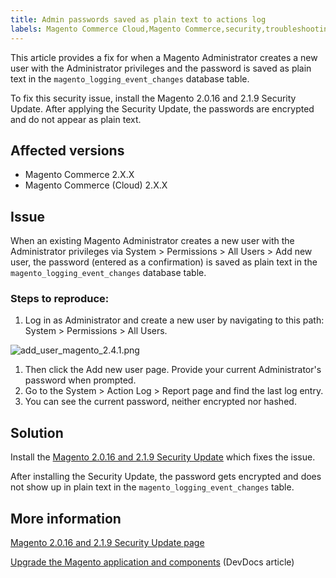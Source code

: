 ```yaml
---
title: Admin passwords saved as plain text to actions log 
labels: Magento Commerce Cloud,Magento Commerce,security,troubleshooting,admin password
---
```


This article provides a fix for when a Magento Administrator creates a new user with the Administrator privileges and the password is saved as plain text in the `` magento_logging_event_changes `` database table.

To fix this security issue, install the Magento 2.0.16 and 2.1.9 Security Update. After applying the Security Update, the passwords are encrypted and do not appear as plain text.

## Affected versions

* Magento Commerce 2.X.X
* Magento Commerce (Cloud) 2.X.X

## Issue

When an existing Magento Administrator creates a new user with the Administrator privileges via System > Permissions > All Users > Add new user, the password (entered as a confirmation) is saved as plain text in the `` magento_logging_event_changes `` database table.

### Steps to reproduce:

1. Log in as Administrator and create a new user by navigating to this path: System > Permissions > All Users.  
  
![add_user_magento_2.4.1.png](https://support.magento.com/hc/article_attachments/360086186492/add_user_magento_2.4.1.png)  
1. Then click the Add new user page. Provide your current Administrator's password when prompted.  
1. Go to the System > Action Log > Report page and find the last log entry.  
1. You can see the current password, neither encrypted nor hashed.

## Solution

Install the [Magento 2.0.16 and 2.1.9 Security Update](https://magento.com/security/patches/magento-2016-and-219-security-update) which fixes the issue.

After installing the Security Update, the password gets encrypted and does not show up in plain text in the `` magento_logging_event_changes `` table.

## More information

[Magento 2.0.16 and 2.1.9 Security Update page](https://magento.com/security/patches/magento-2016-and-219-security-update)

[Upgrade the Magento application and components](http://devdocs.magento.com/guides/v2.1/comp-mgr/bk-compman-upgrade-guide.html) (DevDocs article)